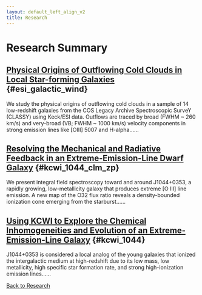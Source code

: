 ```yaml
---
layout: default_left_align_v2
title: Research
---
```


# Research Summary

## [Physical Origins of Outflowing Cold Clouds in Local Star-forming Galaxies](esi_galactic_wind.html) {#esi_galactic_wind}
We study the physical origins of outflowing cold clouds in a sample of 14 low-redshift galaxies from the COS Legacy Archive Spectroscopic SurveY (CLASSY) using Keck/ESI data. Outflows are traced by broad (FWHM ~ 260 km/s) and very-broad (VB; FWHM ~ 1000 km/s) velocity components in strong emission lines like [OIII] 5007 and H-alpha......

## [Resolving the Mechanical and Radiative Feedback in an Extreme-Emission-Line Dwarf Galaxy](kcwi_1044_clm_zp.html) {#kcwi_1044_clm_zp} 
We present integral field spectroscopy toward and around J1044+0353, a rapidly growing, low-metallicity galaxy that produces extreme [O III] line emission. A new map of the O32 flux ratio reveals a density-bounded ionization cone emerging from the starburst......

## [Using KCWI to Explore the Chemical Inhomogeneities and Evolution of an Extreme-Emission-Line Galaxy](kcwi_1044.html) {#kcwi_1044} 
J1044+0353 is considered a local analog of the young galaxies that ionized the intergalactic medium at high-redshift due to its low mass, low metallicity, high specific star formation rate, and strong high-ionization emission lines......

[Back to Research](research.html)


